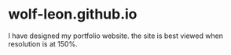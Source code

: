 # wolf-leon.github.io
I have designed my portfolio website.
the site is best viewed when resolution is at 150%.
